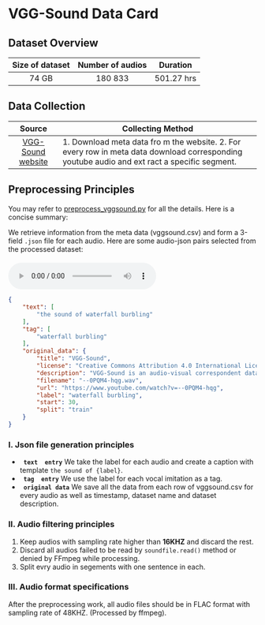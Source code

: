# VGG-Sound Data Card
## Dataset Overview
|Size of dataset|Number of audios|Duration|
|:----:|:-----:|:-----:|
|74 GB| 180 833|501.27 hrs|
## Data Collection

|Source|<center>Collecting Method<center>|
|:---------:|:--------|
| [VGG-Sound website](https://www.robots.ox.ac.uk/~vgg/data/vggsound/)  |1. Download meta data fro m the website. 2. For every row in meta data download corresponding youtube audio and ext    ract a specific segment. <br>
## Preprocessing Principles

You may refer to [preprocess_vggsound.py](/data_preprocess/preprocess_vggsound.py) for all the details. Here is a concise summary:

We retrieve information
from the meta data (vggsound.csv) and form a 3-field `.json` file for each audio. Here are some audio-json pairs selected from the processed dataset:


#### 
<audio id="audio" controls="controls" preload="yes">
      <source id="flac" src="1.flac">
</audio><br>

```json
{
    "text": [
        "the sound of waterfall burbling"
    ],
    "tag": [
        "waterfall burbling"
    ],
    "original_data": {
        "title": "VGG-Sound",
        "license": "Creative Commons Attribution 4.0 International License",
        "description": "VGG-Sound is an audio-visual correspondent dataset consisting of short clips of audio sounds, extracted from videos uploaded to YouTube",
        "filename": "--0PQM4-hqg.wav",
        "url": "https://www.youtube.com/watch?v=--0PQM4-hqg",
        "label": "waterfall burbling",
        "start": 30,
        "split": "train"
    }
}
```




### I. Json file generation principles 
-  **` text  entry`** We take the label for each audio and create a caption with template `the sound of {label}`.
-  **` tag  entry`** We use the label for each vocal imitation as a tag.
-  **` original data`** We save all the data from each row of vggsound.csv for every audio as well as timestamp, dataset name and dataset description.

### II. Audio filtering principles
1. Keep audios with sampling rate higher than **16KHZ** and discard the rest.
2. Discard all audios failed to be read by `soundfile.read()` method or denied by FFmpeg while processing.
3. Split evry audio in segements with one sentence in each.
### III. Audio format specifications
After the preprocessing work, all audio files should be in FLAC format with sampling rate of 48KHZ. (Processed by ffmpeg).
